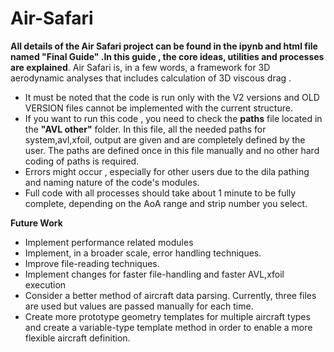 # Air-Safari
 **All details of the **Air Safari** project can be found in the ipynb and html file named "Final Guide" .In this guide , the core ideas, utilities and processes are explained**. 
Air Safari is, in a few words, a framework for 3D aerodynamic analyses that includes calculation of 3D viscous drag .

*  It must be noted that the code is run only with the V2 versions and  OLD VERSION files cannot be implemented with the current structure. 
*  If you want to run this code , you need to check the **paths** file located in the **"AVL other"** folder. In this file, all the needed paths for system,avl,xfoil, output are given and are completely defined by the user. The paths are defined once in this file manually and no other hard coding of paths is required.
*  Errors might occur , especially for other users due to the dila pathing and naming nature of the code's modules.
* Full code with all processes should take about 1 minute to be fully complete, depending on the AoA range and strip number you select.

**Future Work** 
* Implement performance related modules
* Implement, in a broader scale, error handling techniques.
* Improve file-reading techniques.
* Implement changes for faster file-handling and faster AVL,xfoil execution
* Consider a better method of aircraft data parsing. Currently, three files are used but values are passed manually for each time.
* Create more prototype geometry templates for multiple aircraft types and create a variable-type template method in order to enable a more flexible aircraft definition.
  

